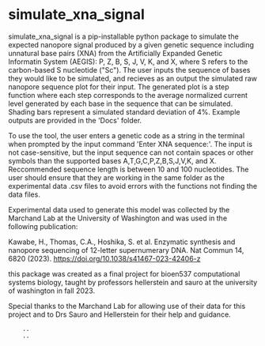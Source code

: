 # simulate_xna_signal
simulate_xna_signal is a pip-installable python package to simulate the expected nanopore signal produced by a given genetic sequence including unnatural base pairs (XNA) from the Artificially Expanded Genetic Informatin System (AEGIS):  P, Z, B, S, J, V, K, and X, where S refers to the carbon-based S nucleotide ("Sc"). The user inputs the sequence of bases they would like to be simulated, and recieves as an output the simulated raw nanopore sequence plot for their input. The generated plot is a step function where each step corresponds to the average normalized current level generated by each base in the sequence that can be simulated. Shading bars represent a simulated standard deviation of 4%. Example outputs are provided in the 'Docs' folder. 

To use the tool, the user enters a genetic code as a string in the terminal when prompted by the input command 'Enter XNA sequence:'. The input is not case-sensitive, but the input sequence can not contain spaces or other symbols than the supported bases A,T,G,C,P,Z,B,S,J,V,K, and X. Reccommended sequence length is between 10 and 100 nucleotides. The user should ensure that they are working in the same folder as the experimental data .csv files to avoid errors with the functions not finding the data files. 

Experimental data used to generate this model was collected by the Marchand Lab at the University of Washington and was used in the following publication: 

Kawabe, H., Thomas, C.A., Hoshika, S. et al. Enzymatic synthesis and nanopore sequencing of 12-letter supernumerary DNA. Nat Commun 14, 6820 (2023). https://doi.org/10.1038/s41467-023-42406-z

this package was created as a final project for bioen537 computational systems biology, taught by professors hellerstein and sauro at the university of washington in fall 2023. 

Special thanks to the Marchand Lab for allowing use of their data for this project and to Drs Sauro and Hellerstein for their help and guidance. 
       
        ..                                  
        ..  

